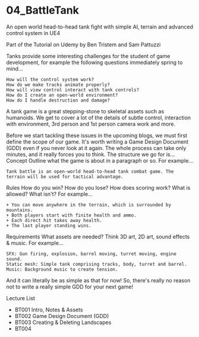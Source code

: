 # 04_BattleTank
An open world head-to-head tank fight with simple AI, terrain and advanced control system in UE4

Part of the Tutorial on Udemy by Ben Tristem and Sam Pattuzzi

Tanks provide some interesting challenges for the student of game development, for example the following questions immediately spring to mind...

    How will the control system work?
    How do we make tracks animate properly?
    How will view control interact with tank controls?
    How do I create an open-world environment?
    How do I handle destruction and damage?


A tank game is a great stepping-stone to skeletal assets such as humanoids. We get to cover a lot of the details of subtle control, interaction with environment, 3rd person and 1st person camera work and more.

Before we start tackling these issues in the upcoming blogs, we must first define the scope of our game. It's worth writing a Game Design Document (GDD) even if you never look at it again. The whole process can take only minutes, and it really forces you to think. The structure we go for is...
Concept
Outline what the game is about in a paragraph or so. For example...

    Tank battle is an open-world head-to-head tank combat game. The terrain will be used for tactical advantage.

Rules
How do you win? How do you lose? How does scoring work? What is allowed? What isn't? For example...

    + You can move anywhere in the terrain, which is surrounded by mountains.
    + Both players start with finite health and ammo.
    ​+ Each direct hit takes away health.
    + The last player standing wins.

Requirements
What assets are needed? Think 3D art, 2D art, sound effects & music. For example...

    SFX: Gun firing, explosion, barrel moving, turret moving, engine sound.
    Static mesh: Simple tank comprising tracks, body, turret and barrel.
    Music:​ Background music to create tension.

And it can literally be as simple as that for now! So, there's really no reason not to write a really simple GDD for your next game!

Lecture List
- BT001 Intro, Notes & Assets
- BT002 Game Design Document (GDD)
- BT003 Creating & Deleting Landscapes
- BT004

